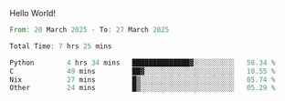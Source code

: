 Hello World!

<!--START_SECTION:waka-->

```rust
From: 20 March 2025 - To: 27 March 2025

Total Time: 7 hrs 25 mins

Python        4 hrs 34 mins   ██████████████▓░░░░░░░░░░   58.34 %
C             49 mins         ██▓░░░░░░░░░░░░░░░░░░░░░░   10.55 %
Nix           27 mins         █▒░░░░░░░░░░░░░░░░░░░░░░░   05.74 %
Other         24 mins         █▒░░░░░░░░░░░░░░░░░░░░░░░   05.29 %
```

<!--END_SECTION:waka-->
